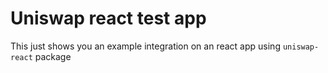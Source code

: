 # Uniswap react test app

This just shows you an example integration on an react app using `uniswap-react` package
